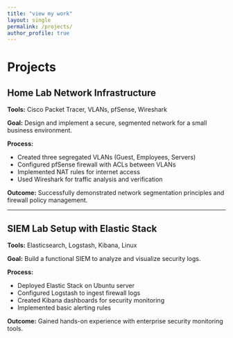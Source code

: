 ```yaml
---
title: "view my work"
layout: single
permalink: /projects/
author_profile: true
---
```


# Projects

## Home Lab Network Infrastructure
**Tools:** Cisco Packet Tracer, VLANs, pfSense, Wireshark

**Goal:** Design and implement a secure, segmented network for a small business environment.

**Process:**
- Created three segregated VLANs (Guest, Employees, Servers)
- Configured pfSense firewall with ACLs between VLANs
- Implemented NAT rules for internet access
- Used Wireshark for traffic analysis and verification

**Outcome:** Successfully demonstrated network segmentation principles and firewall policy management.

---

## SIEM Lab Setup with Elastic Stack
**Tools:** Elasticsearch, Logstash, Kibana, Linux

**Goal:** Build a functional SIEM to analyze and visualize security logs.

**Process:**
- Deployed Elastic Stack on Ubuntu server
- Configured Logstash to ingest firewall logs
- Created Kibana dashboards for security monitoring
- Implemented basic alerting rules

**Outcome:** Gained hands-on experience with enterprise security monitoring tools.
